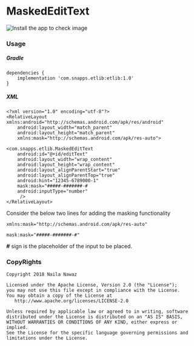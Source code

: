 # MaskedEditText

![Install the app to check image](https://user-images.githubusercontent.com/42740495/47081704-db9daf00-d224-11e8-8a60-92a0b2f8da48.jpeg)

### Usage

##### Gradle

    dependencies {
        implementation 'com.snapps.etlib:etlib:1.0'
    }
##### XML

    <?xml version="1.0" encoding="utf-8"?>
    <RelativeLayout xmlns:android="http://schemas.android.com/apk/res/android"
        android:layout_width="match_parent"
        android:layout_height="match_parent"
        xmlns:mask="http://schemas.android.com/apk/res-auto">
    
    <com.snapps.etlib.MaskedEditText
        android:id="@+id/editText"
        android:layout_width="wrap_content"
        android:layout_height="wrap_content"
        android:layout_alignParentStart="true"
        android:layout_alignParentTop="true"
        android:hint="12345-6789000-1"
        mask:mask="#####-#######-#
        android:inputType="number"
         />
    </RelativeLayout>
    
Consider the below two lines for adding the masking functionality
```
xmlns:mask="http://schemas.android.com/apk/res-auto"

mask:mask="#####-#######-#"

```

**#** sign is the placeholder of the input to be placed.


### CopyRights

    Copyright 2018 Naila Nawaz

    Licensed under the Apache License, Version 2.0 (the "License");
    you may not use this file except in compliance with the License.
    You may obtain a copy of the License at
       http://www.apache.org/licenses/LICENSE-2.0

    Unless required by applicable law or agreed to in writing, software
    distributed under the License is distributed on an "AS IS" BASIS,
    WITHOUT WARRANTIES OR CONDITIONS OF ANY KIND, either express or implied.
    See the License for the specific language governing permissions and
    limitations under the License.

